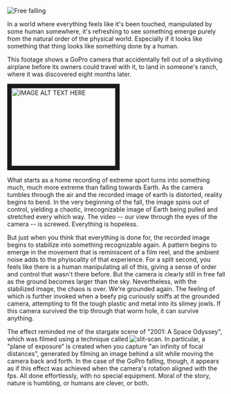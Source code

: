 ![Free falling](http://i.imgur.com/N7NfYGk.png?1)

In a world where everything feels like it's been touched, manipulated by some human somewhere, it's refreshing to see something emerge purely from the natural order of the physical world. Especially if it looks like something that thing looks like something done by a human.

This footage shows a GoPro camera that accidentally fell out of a skydiving airplane before its owners could travel with it, to land in someone's ranch, where it was discovered eight months later. 

<a href="http://www.youtube.com/watch?feature=player_embedded&v=QrxPuk0JefA
" target="_blank"><img src="http://img.youtube.com/vi/QrxPuk0JefA/0.jpg" 
alt="IMAGE ALT TEXT HERE" width="240" height="180" border="10" /></a>

What starts as a home recording of extreme sport turns into something much, much more extreme than falling towards Earth. As the camera tumbles through the air and the recorded image of earth is distorted, reality begins to bend. In the very beginning of the fall, the image spins out of control, yielding a chaotic, irrecognizable image of Earth being pulled and stretched every which way. The video -- our view through the eyes of the camera -- is screwed. Everything is hopeless. 

But just when you think that everything is done for, the recorded image begins to stabilize into something recognizable again. A pattern begins to emerge in the movement that is reminiscent of a film reel, and the ambient noise adds to the phyiscality of that experience. For a split second, you feels like there is a human manipulating all of this, giving a sense of order and control that wasn't there before. But the camera is clearly still in free fall as the ground becomes larger than the sky. Nevertheless, with the stabilized image, the chaos is over. We're grounded again. The feeling of which is further invoked when a beefy pig curiously sniffs at the grounded camera, attempting to fit the tough plastic and metal into its slimey jowls. If this camera survived the trip through that worm hole, it can survive anything.

The effect reminded me of the stargate scene of "2001: A Space Odyssey", which was filmed using a technique called ![slit-scan](https://vimeo.com/41747091). In particular, a "plane of exposure" is created when you capture "an infinity of focal distances", generated by filming an image behind a slit while moving the camera back and forth. In the case of the GoPro falling, though, it appears as if this effect was achieved when the camera's rotation aligned with the fps. All done effortlessly, with no special equipment. Moral of the story, nature is humbling, or humans are clever, or both.